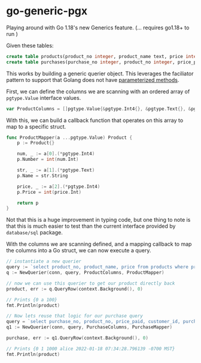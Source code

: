 # go-generic-pgx

Playing around with Go 1.18's new Generics feature. (... requires go1.18+ to run )

Given these tables:
```sql
create table products(product_no integer, product_name text, price integer)
create table purchases(purchase_no integer, product_no integer, price_paid integer, customer_id text)
```

This works by building a generic querier object. This leverages the faciliator pattern to support that Golang does not have [parameterized methods](https://go.googlesource.com/proposal/+/refs/heads/master/design/43651-type-parameters.md#No-parameterized-methods).

First, we can define the columns we are scanning with an ordered array of `pgtype.Value` interface values.
```go
var ProductColumns = []pgtype.Value{&pgtype.Int4{}, &pgtype.Text{}, &pgtype.Int4{}}
```

With this, we can build a callback function that operates on this array to map to a specific struct.
```go
func ProductMapper(a ...pgtype.Value) Product {
	p := Product{}

	num, _ := a[0].(*pgtype.Int4)
	p.Number = int(num.Int)

	str, _ := a[1].(*pgtype.Text)
	p.Name = str.String

	price, _ := a[2].(*pgtype.Int4)
	p.Price = int(price.Int)

	return p
}
```

Not that this is a huge improvement in typing code, but one thing to note is that this is much easier to test than the current interface provided by `database/sql` package.

With the columns we are scanning defined, and a mapping callback to map the columns into a Go struct, we can now execute a query.

```go
// instantiate a new querier
query := `select product_no, product_name, price from products where product_no = $1`
q := NewQuerier(conn, query, ProductColumns, ProductMapper)

// now we can use this querier to get our product directly back
product, err := q.QueryRow(context.Background(), 0)

// Prints {0 a 100}
fmt.Println(product)

// Now lets reuse that logic for our purchase query
query = `select purchase_no, product_no, price_paid, customer_id, purchased_at from purchases where purchase_no = $1`
q1 := NewQuerier(conn, query, PurchaseColumns, PurchaseMapper)

purchase, err := q1.QueryRow(context.Background(), 0)

// Prints {0 1 1000 alice 2022-01-18 07:34:28.796139 -0700 MST}
fmt.Println(product)
```
